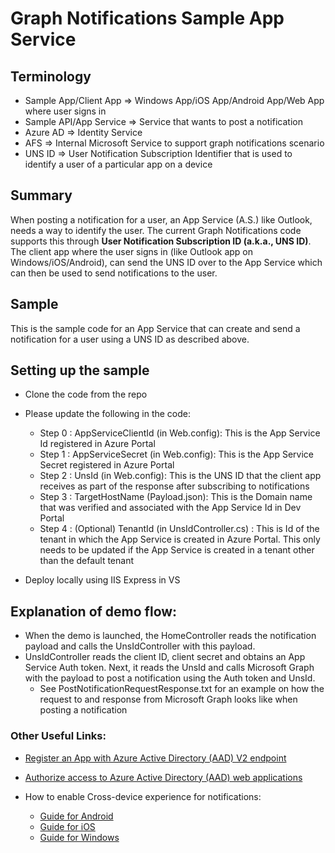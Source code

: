 ﻿# Graph Notifications Sample App Service

## Terminology
 
* Sample App/Client App => Windows App/iOS App/Android App/Web App where user signs in 
* Sample API/App Service => Service that wants to post a notification
* Azure AD => Identity Service
* AFS => Internal Microsoft Service to support graph notifications scenario
* UNS ID => User Notification Subscription Identifier that is used to identify a user of a particular app on a device

## Summary

When posting a notification for a user, an App Service (A.S.) like Outlook, needs a way to identify the user. The current Graph Notifications code supports this through **User Notification Subscription ID (a.k.a., UNS ID)**. The client app where the user signs in (like Outlook app on Windows/iOS/Android), can send the UNS ID over to the App Service which can then be used to send notifications to the user. 

## Sample

This is the sample code for an App Service that can create and send a notification for a user using a UNS ID as described above.

## Setting up the sample

* Clone the code from the repo

* Please update the following in the code:
  * Step 0 : AppServiceClientId (in Web.config): This is the App Service Id registered in Azure Portal
  * Step 1 : AppServiceSecret (in Web.config): This is the App Service Secret registered in Azure Portal
  * Step 2 : UnsId (in Web.config): This is the UNS ID that the client app receives as part of the response after subscribing to notifications
  * Step 3 : TargetHostName (Payload.json): This is the Domain name that was verified and associated with the App Service Id in Dev Portal
  * Step 4 : (Optional) TenantId (in UnsIdController.cs) : This is Id of the tenant in which the App Service is created in Azure Portal. This only needs to be updated if the App Service is created in a tenant other than the default tenant

* Deploy locally using IIS Express in VS
 
## Explanation of demo flow: 

* When the demo is launched, the HomeController reads the notification payload and calls the UnsIdController with this payload.
* UnsIdController reads the client ID, client secret and obtains an App Service Auth token. Next, it reads the UnsId and calls Microsoft Graph with the payload to post a notification using the Auth token and UnsId.
  * See PostNotificationRequestResponse.txt for an example on how the request to and response from Microsoft Graph looks like when posting a notification

### Other Useful Links:
 
* [Register an App with Azure Active Directory (AAD) V2 endpoint](https://docs.microsoft.com/en-us/azure/active-directory/develop/quickstart-v2-register-an-app)
* [Authorize access to Azure Active Directory (AAD) web applications](https://docs.microsoft.com/en-us/azure/active-directory/develop/v1-oauth2-client-creds-grant-flow)
 
* How to enable Cross-device experience for notifications:
  * [Guide for Android](https://docs.microsoft.com/en-us/windows/project-rome/notifications/how-to-guide-for-android)
  * [Guide for iOS](https://docs.microsoft.com/en-us/windows/project-rome/notifications/how-to-guide-for-ios)
  * [Guide for Windows](https://docs.microsoft.com/en-us/windows/project-rome/notifications/how-to-guide-for-windows)
 

